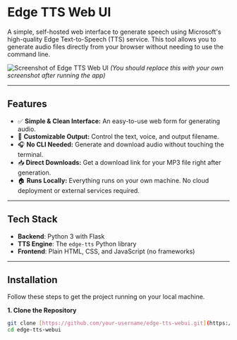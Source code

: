 # Edge TTS Web UI

A simple, self-hosted web interface to generate speech using Microsoft's high-quality Edge Text-to-Speech (TTS) service. This tool allows you to generate audio files directly from your browser without needing to use the command line.

![Screenshot of Edge TTS Web UI](https://i.imgur.com/rLz8f8T.png)
*(You should replace this with your own screenshot after running the app)*

---

## Features

-   ✅ **Simple & Clean Interface:** An easy-to-use web form for generating audio.
-   🎤 **Customizable Output:** Control the text, voice, and output filename.
-   🎧 **No CLI Needed:** Generate and download audio without touching the terminal.
-   📥 **Direct Downloads:** Get a download link for your MP3 file right after generation.
-   🏠 **Runs Locally:** Everything runs on your own machine. No cloud deployment or external services required.

---

## Tech Stack

-   **Backend**: Python 3 with Flask
-   **TTS Engine**: The `edge-tts` Python library
-   **Frontend**: Plain HTML, CSS, and JavaScript (no frameworks)

---

## Installation

Follow these steps to get the project running on your local machine.

**1. Clone the Repository**
```bash
git clone [https://github.com/your-username/edge-tts-webui.git](https://github.com/your-username/edge-tts-webui.git)
cd edge-tts-webui
